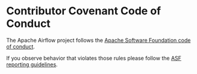 # Contributor Covenant Code of Conduct

The Apache Airflow project follows the [Apache Software Foundation code of conduct](http://www.apache.org/foundation/policies/conduct.html).

If you observe behavior that violates those rules please follow the [ASF reporting guidelines](https://www.apache.org/foundation/policies/conduct#reporting-guidelines).
